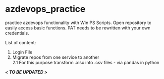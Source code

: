 # azdevops_practice
 practice azdevops functionality with Win PS Scripts.
 Open repository to easily access basic functions.
 PAT needs to be rewritten with your own credentials.

List of content:  
  1. Login File
  2. Migrate repos from one service to another  
   2.1 For this purpose transform .xlsx into .csv files   - via pandas in python
  
 __*< TO BE UPDATED >*__
